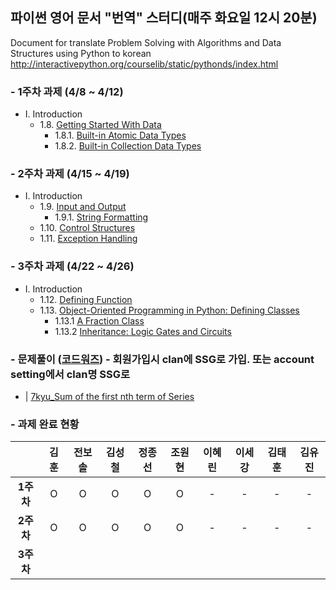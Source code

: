 ## 파이썬 영어 문서 "번역" 스터디(매주 화요일 12시 20분)

Document for translate Problem Solving with Algorithms and Data Structures using Python to korean
http://interactivepython.org/courselib/static/pythonds/index.html

### - 1주차 과제 (4/8 ~ 4/12)
* Ⅰ. Introduction  
  * 1.8. [Getting Started With Data](http://interactivepython.org/courselib/static/pythonds/Introduction/GettingStartedwithData.html)
    * 1.8.1. [Built-in Atomic Data Types](http://interactivepython.org/courselib/static/pythonds/Introduction/GettingStartedwithData.html#built-in-atomic-data-types)
    * 1.8.2. [Built-in Collection Data Types](http://interactivepython.org/courselib/static/pythonds/Introduction/GettingStartedwithData.html#built-in-collection-data-types)

### - 2주차 과제 (4/15 ~ 4/19)
* Ⅰ. Introduction  
  * 1.9. [Input and Output](http://interactivepython.org/courselib/static/pythonds/Introduction/InputandOutput.html)
    * 1.9.1. [String Formatting](http://interactivepython.org/courselib/static/pythonds/Introduction/InputandOutput.html#string-formatting)
  * 1.10. [Control Structures](http://interactivepython.org/courselib/static/pythonds/Introduction/ControlStructures.html)
  * 1.11. [Exception Handling](http://interactivepython.org/courselib/static/pythonds/Introduction/ExceptionHandling.html)

### - 3주차 과제 (4/22 ~ 4/26)
* Ⅰ. Introduction  
  * 1.12. [Defining Function](http://interactivepython.org/courselib/static/pythonds/Introduction/DefiningFunctions.html)
  * 1.13. [Object-Oriented Programming in Python: Defining Classes](http://interactivepython.org/courselib/static/pythonds/Introduction/ObjectOrientedProgramminginPythonDefiningClasses.html)
    * 1.13.1 [A Fraction Class](http://interactivepython.org/courselib/static/pythonds/Introduction/ObjectOrientedProgramminginPythonDefiningClasses.html#a-fraction-class)
    * 1.13.2 [Inheritance: Logic Gates and Circuits](http://interactivepython.org/courselib/static/pythonds/Introduction/ObjectOrientedProgramminginPythonDefiningClasses.html#inheritance-logic-gates-and-circuits)

### - 문제풀이 ([코드워즈](https://www.codewars.com)) - 회원가입시 clan에 SSG로 가입. 또는 account setting에서 clan명 SSG로 
*  | [7kyu_Sum of the first nth term of Series](https://www.codewars.com/kata/sum-of-the-first-nth-term-of-series/train/python)
  
### - 과제 완료 현황  
|  | <center>김훈</center> | <center>전보솔</center> | <center>김성철</center> | <center>정종선</center> | <center>조원현</center> | <center>이혜린</center> | <center>이세강</center> | <center>김태훈</center> | <center>김유진</center> |
|:--------:|:--------:|:--------:|:--------:|:--------:|:--------:|:--------:|:--------:|:--------:|:--------:|
|**1주차** | O | O | O | O | O | - | - | - | - | - |
|**2주차** | O | O | O | O | O | - | - | - | - | - |
|**3주차** | | | | | | | | | |
